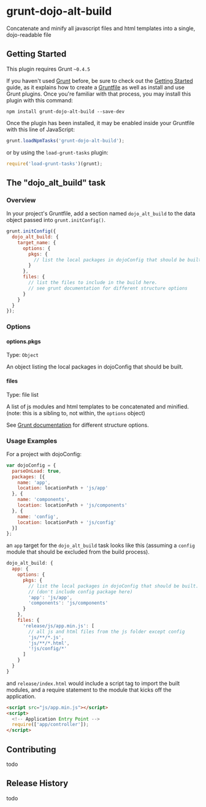 # grunt-dojo-alt-build

Concatenate and minify all javascript files and html templates into a single, dojo-readable file

## Getting Started
This plugin requires Grunt `~0.4.5`

If you haven't used [Grunt](http://gruntjs.com/) before, be sure to check out the [Getting Started](http://gruntjs.com/getting-started) guide, as it explains how to create a [Gruntfile](http://gruntjs.com/sample-gruntfile) as well as install and use Grunt plugins. Once you're familiar with that process, you may install this plugin with this command:

```shell
npm install grunt-dojo-alt-build --save-dev
```

Once the plugin has been installed, it may be enabled inside your Gruntfile with this line of JavaScript:

```js
grunt.loadNpmTasks('grunt-dojo-alt-build');
```

or by using the `load-grunt-tasks` plugin:

```js
require('load-grunt-tasks')(grunt);
```


## The "dojo_alt_build" task

### Overview
In your project's Gruntfile, add a section named `dojo_alt_build` to the data object passed into `grunt.initConfig()`.

```js
grunt.initConfig({
  dojo_alt_build: {
    target_name: {
  	  options: {
  	    pkgs: {
  	      // list the local packages in dojoConfig that should be built.
  	    }
  	  },
  	  files: {
  	    // list the files to include in the build here.
  	    // see grunt documentation for different structure options
  	  }
    }
  }
});
```

### Options

#### options.pkgs
Type: `Object`

An object listing the local packages in dojoConfig that should be built. 

#### files 
Type: file list

A list of js modules and html templates to be concatenated and minified. (note: this is a sibling to, not within, the `options` object)

See [Grunt documentation](http://gruntjs.com/configuring-tasks#files) for different structure options.

### Usage Examples

For a project with dojoConfig:

```js
var dojoConfig = {
  parseOnLoad: true,
  packages: [{
    name: 'app',
    location: locationPath + 'js/app'
  }, {
    name: 'components',
    location: locationPath + 'js/components'
  }, {
    name: 'config',
    location: locationPath + 'js/config'
  }]
};
```

an `app` target for the `dojo_alt_build` task looks like this (assuming a `config` module that should be excluded from the build process).

```js
dojo_alt_build: {
  app: {
    options: {
      pkgs: {
        // list the local packages in dojoConfig that should be built.
        // (don't include config package here)
        'app': 'js/app',
        'components': 'js/components'
      }
    },
    files: {
      'release/js/app.min.js': [
        // all js and html files from the js folder except config
        'js/**/*.js',
        'js/**/*.html',
        '!js/config/*'
      ]
    }
  }
}
```

and `release/index.html` would include a script tag to import the built modules,
and a require statement to the module that kicks off the application.

```html
<script src="js/app.min.js"></script>
<script>
  <!-- Application Entry Point -->
  require(['app/controller']);
</script>
```

## Contributing
todo

## Release History
todo
